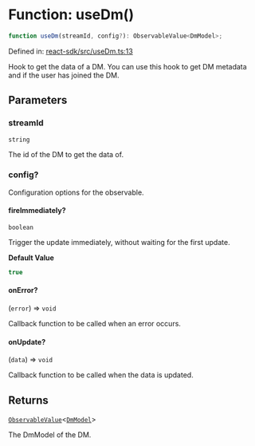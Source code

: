 # Function: useDm()

```ts
function useDm(streamId, config?): ObservableValue<DmModel>;
```

Defined in: [react-sdk/src/useDm.ts:13](https://github.com/towns-protocol/towns/blob/0db1fd0ac7258e8db8cedfb6183e8eade8284fa1/packages/react-sdk/src/useDm.ts#L13)

Hook to get the data of a DM.
You can use this hook to get DM metadata and if the user has joined the DM.

## Parameters

### streamId

`string`

The id of the DM to get the data of.

### config?

Configuration options for the observable.

#### fireImmediately?

`boolean`

Trigger the update immediately, without waiting for the first update.

**Default Value**

```ts
true
```

#### onError?

(`error`) => `void`

Callback function to be called when an error occurs.

#### onUpdate?

(`data`) => `void`

Callback function to be called when the data is updated.

## Returns

[`ObservableValue`](../type-aliases/ObservableValue.md)\<[`DmModel`](../../Towns-Protocol-SDK/interfaces/DmModel.md)\>

The DmModel of the DM.
